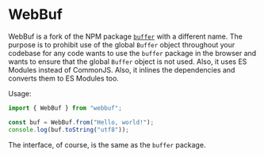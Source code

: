 # WebBuf

WebBuf is a fork of the NPM package [`buffer`](https://github.com/feross/buffer)
with a different name. The purpose is to prohibit use of the global `Buffer`
object throughout your codebase for any code wants to use the `buffer` package
in the browser and wants to ensure that the global `Buffer` object is not used.
Also, it uses ES Modules instead of CommonJS. Also, it inlines the dependencies
and converts them to ES Modules too.

Usage:

```javascript
import { WebBuf } from "webbuf";

const buf = WebBuf.from("Hello, world!");
console.log(buf.toString("utf8"));
```

The interface, of course, is the same as the `buffer` package.
